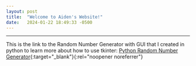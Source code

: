 ```yaml
---
layout: post
title:  "Welcome to Aiden's Website!"
date:   2024-01-22 18:49:33 -0500
---
```

---
This is the link to the Random Number Generator with GUI that I created in python to learn more about how to use tkinter:
[Python Random Number Generator](https://github.com/thatguy2014/Python-RNG-w-gui/tree/main){:target="_blank"}{:rel="noopener noreferrer"}
